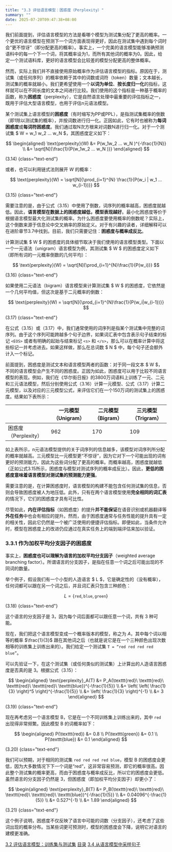 ```yaml
---
title: "3.3 评估语言模型：困惑度（Perplexity）"
summary: ""
date: 2025-07-20T09:47:38+08:00
---
```


我们前面提到，评估语言模型的方法是看哪个模型为测试集分配了更高的概率。一个更优的语言模型在预测下一个词方面表现得更好，因此在测试集中遇到每个词时会“更不惊讶”（即分配更高的概率）。事实上，一个完美的语言模型能够准确预测语料中的每一个下一个词，将其概率设为1，而所有其他词的概率为0。因此，给定一个测试语料库，更好的语言模型会比较差的模型分配更高的整体概率。

然而，实际上我们并不直接使用原始概率作为评估语言模型的指标。原因在于，测试集（或任何序列）的概率依赖于其中的词数或词符（token）数量；文本越长，测试集的概率就越小。我们更希望使用一个**以词为单位**、**按长度归一化**的指标，这样就可以在不同长度的文本之间进行比较。我们使用的这个指标是一种基于概率的函数，称为**困惑度**（perplexity），它是自然语言处理中最重要的评估指标之一，既用于评估大型语言模型，也用于评估n元语法模型。

某个测试集上语言模型的**困惑度**（有时缩写为PP或PPL），是指测试集概率的倒数（即1除以测试集的概率），并按词数进行归一化。正因如此，它有时也被称为**每词困惑度**或**每词符困惑度**。我们通过取N次方根来对词数N进行归一化。对于一个测试集 $ W = w_1 w_2 ... w_N $，其困惑度定义如下：

$$
\begin{aligned}
\text{perplexity}(W) &= P(w_1w_2 ... w_N )^{-\frac{1}{N}} \\
&= \sqrt[N]{\frac{1}{P(w_1w_2 ... w_N )}}
\end{aligned}
$$

(3.14)
{class="text-end"}

或者，也可以利用链式法则展开 $W$ 的概率：

$$
\text{perplexity}(W) = \sqrt[N]{\prod_{i=1}^{N} \frac{1}{P(w_i | w_1 ... w_{i-1})}}
$$

(3.15)
{class="text-end"}

需要注意的是，由于公式（3.15）中使用了倒数，词序列的概率越高，困惑度就越低。因此，**语言模型在数据上的困惑度越低，模型表现越好**。最小化困惑度等价于根据语言模型最大化测试集的概率。为什么困惑度要使用概率的倒数呢？实际上，这个倒数来源于信息论中交叉熵率的原始定义。对于有兴趣的读者，详细解释可以在进阶章节3.7中找到。目前，我们只需要记住：**困惑度与概率成反比**。

计算测试集 $ W $ 的困惑度的具体细节取决于我们使用的语言模型类型。下面以一个一元语法（unigram）语言模型为例，其测试集 $ W $ 的困惑度定义如下（即所有词的一元概率倒数的几何平均）：

$$
\text{perplexity}(W) = \sqrt[N]{\prod_{i=1}^{N}\frac{1}{P(w_i)}}
$$

(3.16)
{class="text-end"}

如果使用二元语法（bigram）语言模型来计算测试集 $ W $ 的困惑度，它依然是一个几何平均值，但这次是基于二元概率的倒数：

$$
\text{perplexity}(W) = \sqrt[N]{\prod_{i=1}^{N}\frac{1}{P(w_i|w_{i-1})}}
$$

(3.17)
{class="text-end"}

在公式（3.15）或（3.17）中，我们通常使用的词序列是指某个测试集中完整的词序列。由于这个序列可能跨越多个句子边界，如果词汇表中包含表示句子结束的标记 `<EOS>` 或者有明确的起始与结束标记 `<s>` 和 `</s>`，那么可以在概率计算中将这些标记一并考虑进去。如果这样做，那么在总词数 $ N $ 中，每个句子还会额外计入一个标记。

前面提到，困惑度是测试文本和语言模型两者的函数：对于同一段文本 $ W $，不同的语言模型会产生不同的困惑度。正因为如此，困惑度可以用于比较不同语言模型的表现。例如，我们在《华尔街日报》的3800万词语料上训练了一元、二元和三元语法模型，然后分别使用公式（3.16）计算一元模型、公式（3.17）计算二元模型，以及对应的三元模型公式，来评估它们在一个150万词的测试集上的困惑度。结果如下表所示：

|       | 一元模型（Unigram） | 二元模型（Bigram） | 三元模型（Trigram） |
| ----- | ------------------- | ------------------ | ------------------- |
| 困惑度（Perplexity） | 962               | 170              | 109               |

如上表所示，n元语法模型提供的关于词序列的信息越多，该模型对词序列所分配的概率就越高。三元模型比一元模型更“不惊讶”，因为它对下一个可能出现的词有更好的预测能力，因此为这些词分配了更高的概率。而概率越高，困惑度就越低（正如公式3.15所示，困惑度与模型对测试序列的概率成反比）。因此，**更低的困惑度意味着语言模型对测试集的预测能力更强**。

需要注意的是，在计算困惑度时，语言模型的构建不能包含任何测试集的信息，否则会导致困惑度被人为地压低。此外，只有在两个语言模型使用**完全相同的词汇表**的情况下，它们的困惑度才具有可比性。

尽管如此，**内在评估指标**（如困惑度）的提升**并不能保证**在语音识别或机器翻译等**外在任务**中也会有相应的提升。然而，由于困惑度通常与任务性能的提升具有一定的相关性，因此它仍然是一个被广泛使用的便捷评估指标。即便如此，当条件允许时，模型在困惑度上的改进仍应通过在真实任务上的端到端评估来加以验证。

### 3.3.1 作为加权平均分支因子的困惑度

事实上，**困惑度也可以理解为语言的加权平均分支因子**（weighted average branching factor）。所谓语言的分支因子，是指在任意一个词之后可能出现的不同词的数量。

举个例子，假设我们有一个小型的人造语言 $ L $，它是确定性的（没有概率），任何词都可以跟在另一个词之后，并且词汇表只包含三种颜色：

$$
L = \{\texttt{red}, \texttt{blue}, \texttt{green}\}
$$

(3.18)
{class="text-end"}

这个语言的分支因子是 3，因为每个词后面都可以跟任意一个词，共有 3 种可能。

现在，我们把这个语言模型变成一个概率版本的模型，称之为 $A$，其中每个词以相等的概率 $\frac{1}{3}$ 跟在其他词之后（也就是说它是在一个三种颜色出现次数相等的训练集上训练出来的）。我们给定一个测试集 `T = “red red red red blue”`。

可以先验证一下，在这个测试集（或任何类似的测试集）上计算出的人造语言困惑度是否真的是 3。根据公式（3.15）：

$$
\begin{aligned}
\text{perplexity}_A(T) &= P_A(\texttt{red}\ \texttt{red}\ \texttt{red}\ \texttt{red}\ \texttt{blue})^{-\frac{1}{5}} \\
&= \left( \left( \frac{1}{3} \right)^5 \right)^{-\frac{1}{5}} \\
&= \left( \frac{1}{3} \right)^{-1} \\
&= 3
\end{aligned}
$$

(3.19)
{class="text-end"}

现在再考虑另一个语言模型 B，它是在一个不同训练集上训练出来的，其中 `red` 出现得非常频繁。因此模型 B 的词概率如下：

$$
\begin{aligned}
P(\texttt{red}) &= 0.8 \\
P(\texttt{green}) &= 0.1 \\
P(\texttt{blue}) &= 0.1
\end{aligned}
$$

(3.20)
{class="text-end"}

我们可以预期，对于相同的测试集 `red red red red blue`，模型 B 的困惑度会更低，因为大多数情况下下一个词是“red”，这非常容易预测，即它的概率很高。因此整个测试集的概率更高，而由于困惑度与概率成反比，所以它的困惑度会更低。虽然语言的分支因子仍然是 3，但困惑度（即加权平均分支因子）却更小了：

$$
\begin{aligned}
\text{perplexity}_B(T) &= P_B(\texttt{red}\ \texttt{red}\ \texttt{red}\ \texttt{red}\ \texttt{blue})^{-\frac{1}{5}} \\
&= 0.04096^{-\frac{1}{5}} \\
&= 0.527^{-1} \\
&= 1.89
\end{aligned}
$$

(3.21)
{class="text-end"}

这个例子说明，困惑度不仅反映了语言中可能的词数（分支因子），还考虑了这些词出现的概率分布。当某些词更可预测时，模型的困惑度会下降，说明它对语言的建模更准确。


<nav class="pagination justify-content-between">
<a href="../ch3-02">3.2 评估语言模型：训练集与测试集</a>
<a href="../">目录</a>
<a href="../ch3-04">3.4 从语言模型中采样句子</a>
</nav>

